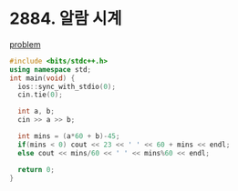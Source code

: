 # 2884. 알람 시계

[problem](https://www.acmicpc.net/problem/2884)

```cpp
#include <bits/stdc++.h> 
using namespace std;
int main(void) {
  ios::sync_with_stdio(0);
  cin.tie(0);

  int a, b;
  cin >> a >> b;

  int mins = (a*60 + b)-45;
  if(mins < 0) cout << 23 << ' ' << 60 + mins << endl;
  else cout << mins/60 << ' ' << mins%60 << endl;

  return 0;
}
```

